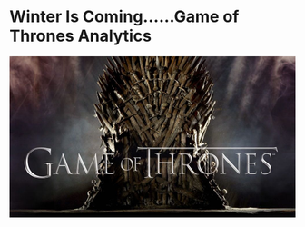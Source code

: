 # Winter Is Coming......Game of Thrones Analytics
<div align="center" width="110">
  <img src="visuals/GoT.jpeg" width="600" alt="GameofThrones"/>
</div>
